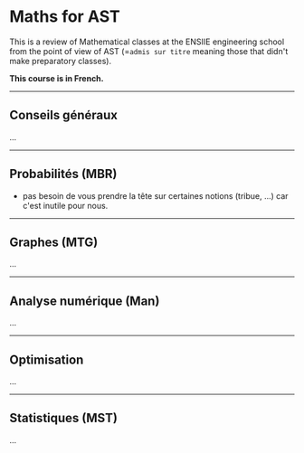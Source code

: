 # Maths for AST

This is a review of Mathematical classes at the ENSIIE
engineering school from the point of view of AST 
(=`admis sur titre` meaning those that didn't make preparatory
classes).

**This course is in French.**

<hr class="sr">

## Conseils généraux

...

<hr class="sr">

## Probabilités (MBR)

* pas besoin de vous prendre la tête sur
  certaines notions (tribue, ...) car c'est inutile
  pour nous.

<hr class="sl">

## Graphes (MTG)

...

<hr class="sr">

## Analyse numérique (Man)

...

<hr class="sl">

## Optimisation

...

<hr class="sr">

## Statistiques (MST)

...